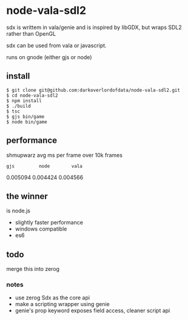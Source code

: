 # node-vala-sdl2

sdx is writtem in vala/genie and is inspired by libGDX, but wraps SDL2 rather than OpenGL

sdx can be used from vala or javascript.

runs on gnode (either gjs or node)


## install

```
$ git clone git@github.com:darkoverlordofdata/node-vala-sdl2.git
$ cd node-vala-sdl2
$ npm install
$ ./build
$ tsc
$ gjs bin/game
$ node bin/game
```

## performance

shmupwarz avg ms per frame over 10k frames

    gjs	        node	    vala
0.005094	0.004424	0.004566

## the winner

is node.js
* slightly faster performance
* windows compatible
* es6




## todo

merge this into zerog

### notes
* use zerog Sdx as the core api
* make a scripting wrapper using genie
* genie's prop keyword exposes field access, cleaner script api 